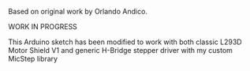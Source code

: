 Based on original work by Orlando Andico.

WORK IN PROGRESS

This Arduino sketch has been modified to work with both classic L293D Motor Shield V1 and generic H-Bridge stepper driver with my custom MicStep library
